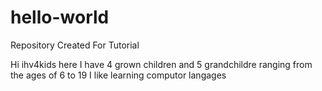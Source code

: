 # hello-world
Repository Created For Tutorial

Hi ihv4kids here
I have 4 grown children and 5 grandchildre ranging from the ages of 6 to 19
I like learning computor langages 
